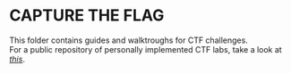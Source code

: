 # CAPTURE THE FLAG
This folder contains guides and walktroughs for CTF challenges.  
For a public repository of personally implemented CTF labs, take a look at [*this*](https://github.com/rooted-io/ctfs).  

